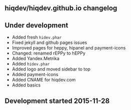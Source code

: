 hiqdev/hiqdev.github.io changelog
---------------------------------

## Under development

- Added fresh `hidev.phar`
- Fixed jekyll and github pages issues
- Improved pages for heppy, hipanel and payment-icons
- Changed: renamed rEPPy to hEPPy
- Added Yandex.Metrika
- Added `hidev.phar`
- Added logo and moved sidebar to top
- Added payment-icons
- Added CNAME for hiqdev.com
- Added basics

## Development started 2015-11-28

